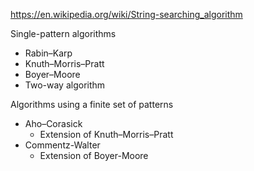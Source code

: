 https://en.wikipedia.org/wiki/String-searching_algorithm

Single-pattern algorithms
* Rabin–Karp
* Knuth–Morris–Pratt
* Boyer–Moore
* Two-way algorithm

Algorithms using a finite set of patterns
* Aho–Corasick
  * Extension of Knuth–Morris–Pratt
* Commentz-Walter
  * Extension of Boyer-Moore
